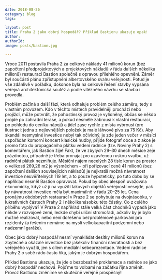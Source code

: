 ```yaml
---
date: 2018-08-26
category: blog
tags:
   
layout: post
title: Praha 2 jako dobrý hospodář? Příklad Bastionu ukazuje opak!
author: 
authorId: 
image: posts/bastion.jpg

---
```


Vroce 2011 postavila Praha 2 za celkové náklady 41 milionů korun (bez započtení předprojektových a projektových nákladů v řádu dalších několika milionů) restauraci Bastion společně s opravou přilehlého opevnění. Záměr byl součástí plánu zpřístupnění albertovského svahu veřejnosti. Potud je vše zdánlivě v pořádku, dokonce byla na celkové řešení stavby vypsána veřejná architektonická soutěž a podle vítězného návrhu se stavba i provedla.

Problém začíná s další fází, která odhaluje problém celého záměru, tedy s vlastním provozem. Kdo v těchto místech pravidelněji prochází nebo projíždí, může potvrdit, že pohostinský provoz je vylidněný, občas se někdo projde po zahradní terase, a pokud nesměle zabrousí k vlastní restauraci, po pohledu do ceníku nápojů a jídel zase rychle z místa vybrousí (pro ilustraci: jedna z nejlevnějších položek je malé láhvové pivo za 75 Kč). Aby skandál nesmyslné investice nebyl tak očividný, je zde jeden večer v měsíci uspořádán komorní koncert klasické hudby, přijde fotograf obce a z akce je promo foto do propagačního plátku vedení radnice (tzv. Noviny Prahy 2) s komentářem, jak Bastion žije! Fakt, že ve zbylých 29–30 dnech měsíce zeje prázdnotou, případně je třeba pronajat pro uzavřenou ruskou svatbu, už radniční plátek nezmiňuje. Měsíční nájem necelých 28 tisíc korun za prostor o velikosti 269,28 m2 je
výsměchem – při pořizovací ceně 41 milionů (bez započtení dalších souvisejících nákladů) je nejkratší možná návratnost investice neuvěřitelných 119 let, a to pouze hypoteticky, po tuto dobu by se například nesměl Bastion opravovat. Pokud by obec alespoň uvažovala ekonomicky, když už jí na využití takových objektů veřejností nesejde, pak by návratnost investice měla být maximálně v řádu 20–25 let. Cena pronájmu obdobných restaurací v Praze 2 se pohybuje na dvojnásobku, v lukrativních částech Prahy 2 i několikanásobku této částky. Co z celého příběhu vyplývá? V Praze 2 například stále velká část
chodníků vypadá jako někde v rozvojové zemi, leckde chybí uliční stromořadí, ačkoliv by je bylo možné realizovat, nebo není dořešeno bezproblémové parkování pro rezidenty (a řešením nemáme na mysli velkokapacitní podzemní nebo nadzemní garáže).

Obec jako dobrý hospodář nesmí vynakládat desítky milionů korun na zbytečné a okázalé investice bez
jakékoliv finanční návratnosti a bez veřejného využití, jen s cílem mediální sebeprezentace. Vedení radnice Prahy 2 o sobě rádo často říká, jakým je dobrým hospodářem.

Příklad Bastionu ukazuje, že jde o bezobsažné proklamace a radnice se jako dobrý hospodář nechová. Pojďme to volbami na začátku října změnit. Provoz Bastionu změníme ve skutečně veřejně prospěšný!
